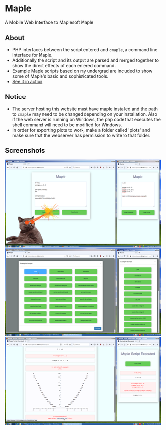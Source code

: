 # Maple
A Mobile Web Interface to Maplesoft Maple

## About
* PHP interfaces between the script entered and `cmaple`, a command line
interface for Maple.
* Additionally the script and its output are parsed and merged together to
show the direct effects of each entered command.
* Example Maple scripts based on my undergrad are included to show some of
Maple's basic and sophisticated tools.
* [See it in action](https://pavan.fr.to/maple/)

## Notice
* The server hosting this website must have maple installed and the path to
`cmaple` may need to be changed depending on your installation.
Also if the web server is running on Windows, the php code that executes the
shell command will need to be modified for Windows.
* In order for exporting plots to work, make a folder called 'plots' and make
sure that the webserver has permission to write to that folder.

## Screenshots
![screen1.png](screen1.png)
![screen2.png](screen2.png)
![screen3.png](screen3.png)
